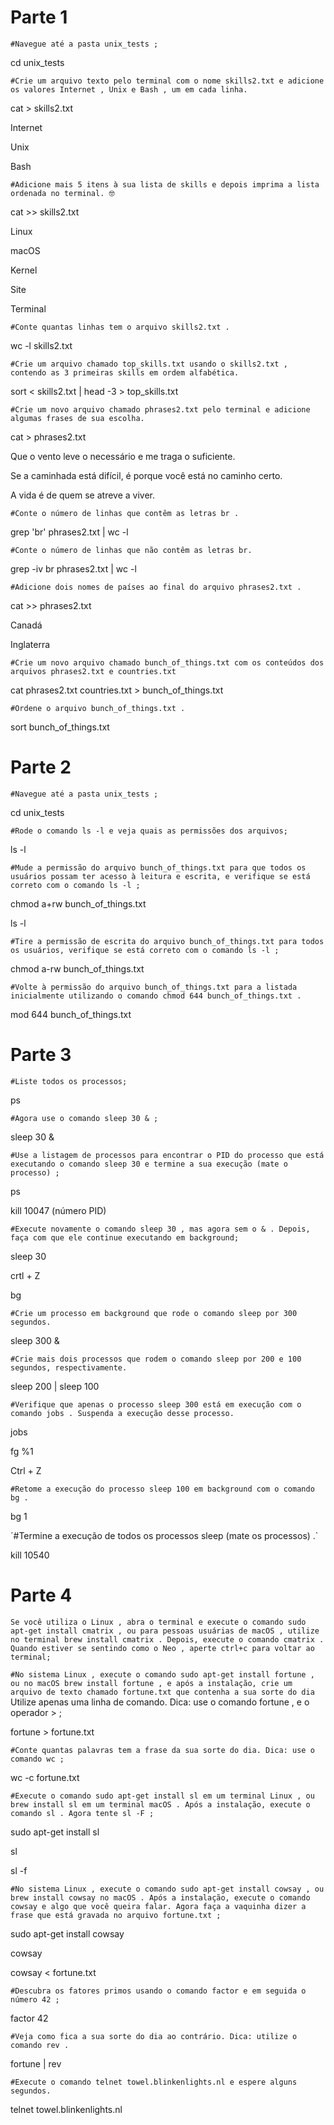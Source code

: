 # Parte 1

`#Navegue até a pasta unix_tests ;`

cd unix_tests

`#Crie um arquivo texto pelo terminal com o nome skills2.txt e adicione os valores Internet , Unix e Bash , um em cada linha.`

cat > skills2.txt

Internet

Unix

Bash

`#Adicione mais 5 itens à sua lista de skills e depois imprima a lista ordenada no terminal. 🤓`

cat >> skills2.txt

Linux

macOS

Kernel

Site

Terminal

`#Conte quantas linhas tem o arquivo skills2.txt .`

wc -l skills2.txt

`#Crie um arquivo chamado top_skills.txt usando o skills2.txt , contendo as 3 primeiras skills em ordem alfabética.`

sort < skills2.txt | head -3 > top_skills.txt

`#Crie um novo arquivo chamado phrases2.txt pelo terminal e adicione algumas frases de sua escolha.`

cat > phrases2.txt 

Que o vento leve o necessário e me traga o suficiente.

Se a caminhada está difícil, é porque você está no caminho certo.

A vida é de quem se atreve a viver.

`#Conte o número de linhas que contêm as letras br .`

grep 'br' phrases2.txt | wc -l

`#Conte o número de linhas que não contêm as letras br.`

grep -iv br phrases2.txt | wc -l

`#Adicione dois nomes de países ao final do arquivo phrases2.txt .`

cat >> phrases2.txt

Canadá

Inglaterra

`#Crie um novo arquivo chamado bunch_of_things.txt com os conteúdos dos arquivos phrases2.txt e countries.txt`

cat phrases2.txt countries.txt > bunch_of_things.txt

`#Ordene o arquivo bunch_of_things.txt .`

sort bunch_of_things.txt

# Parte 2

`#Navegue até a pasta unix_tests ;`

cd unix_tests

`#Rode o comando ls -l e veja quais as permissões dos arquivos;`
 
 ls -l
 
 `#Mude a permissão do arquivo bunch_of_things.txt para que todos os usuários possam ter acesso à leitura e escrita, e verifique se está correto com o comando ls -l ;`
 
 chmod a+rw bunch_of_things.txt
 
 ls -l
 
 `#Tire a permissão de escrita do arquivo bunch_of_things.txt para todos os usuários, verifique se está correto com o comando ls -l ;`

chmod a-rw bunch_of_things.txt

`#Volte à permissão do arquivo bunch_of_things.txt para a listada inicialmente utilizando o comando chmod 644 bunch_of_things.txt .`

mod 644 bunch_of_things.txt

# Parte 3

`#Liste todos os processos;`

ps

`#Agora use o comando sleep 30 & ;`

sleep 30 &

`#Use a listagem de processos para encontrar o PID do processo que está executando o comando sleep 30 e termine a sua execução (mate o processo) ;`

ps

kill 10047 (número PID)

`#Execute novamente o comando sleep 30 , mas agora sem o & . Depois, faça com que ele continue executando em background;`

sleep 30

crtl + Z

bg

`#Crie um processo em background que rode o comando sleep por 300 segundos.`

sleep 300 &

`#Crie mais dois processos que rodem o comando sleep por 200 e 100 segundos, respectivamente.`

sleep 200 | sleep 100

`#Verifique que apenas o processo sleep 300 está em execução com o comando jobs . Suspenda a execução desse processo.`

jobs

fg %1

Ctrl + Z

`#Retome a execução do processo sleep 100 em background com o comando bg .`

bg 1

´#Termine a execução de todos os processos sleep (mate os processos) .`

kill 10540

# Parte 4

`Se você utiliza o Linux , abra o terminal e execute o comando sudo apt-get install cmatrix , ou para pessoas usuárias de macOS , utilize no terminal brew install cmatrix . Depois, execute o comando cmatrix . Quando estiver se sentindo como o Neo , aperte ctrl+c para voltar ao terminal;`

`#No sistema Linux , execute o comando sudo apt-get install fortune , ou no macOS brew install fortune , e após a instalação, crie um arquivo de texto chamado fortune.txt que contenha a sua sorte do dia` Utilize apenas uma linha de comando. Dica: use o comando fortune , e o operador > ;

fortune > fortune.txt

`#Conte quantas palavras tem a frase da sua sorte do dia. Dica: use o comando wc ;`

wc -c fortune.txt

`#Execute o comando sudo apt-get install sl em um terminal Linux , ou brew install sl em um terminal macOS . Após a instalação, execute o comando sl . Agora tente sl -F ;`

sudo apt-get install sl

sl

sl -f

`#No sistema Linux , execute o comando sudo apt-get install cowsay , ou brew install cowsay no macOS . Após a instalação, execute o comando cowsay e algo que você queira falar. Agora faça a vaquinha dizer a frase que está gravada no arquivo fortune.txt ;`

sudo apt-get install cowsay

cowsay

cowsay < fortune.txt

`#Descubra os fatores primos usando o comando factor e em seguida o número 42 ;`

factor 42

`#Veja como fica a sua sorte do dia ao contrário. Dica: utilize o comando rev .`

fortune | rev

`#Execute o comando telnet towel.blinkenlights.nl e espere alguns segundos.`

telnet towel.blinkenlights.nl




